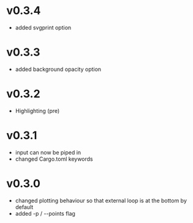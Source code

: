 # v0.3.4
- added svgprint option

# v0.3.3
- added background opacity option 

# v0.3.2
- Highlighting (pre)

# v0.3.1
- input can now be piped in
- changed Cargo.toml keywords

# v0.3.0
- changed plotting behaviour so that external loop is at the bottom by default
- added -p / --points flag
